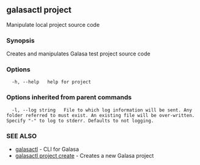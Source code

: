 ## galasactl project

Manipulate local project source code

### Synopsis

Creates and manipulates Galasa test project source code

### Options

```
  -h, --help   help for project
```

### Options inherited from parent commands

```
  -l, --log string   File to which log information will be sent. Any folder referred to must exist. An existing file will be over-written. Specify "-" to log to stderr. Defaults to not logging.
```

### SEE ALSO

* [galasactl](galasactl.md)	 - CLI for Galasa
* [galasactl project create](galasactl_project_create.md)	 - Creates a new Galasa project

